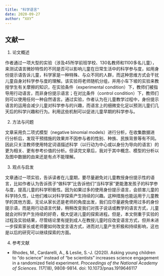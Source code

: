 ```yaml
---
title: "科学语言"
date: 2020-09-27
author: “XXY”
---
```


## 文献一

1. 论文概述

作者通过一项大型的实验（涉及45所学前班学校、130名教师和1100多名儿童），来测试语言微妙特性的不同是否可以影响儿童在日常生活中的科学参与度，如用身份提示语告诉儿童，科学家是一种特殊、与众不同的人群，而这种思维方式会干扰儿童自身对科学参与度的理解。该实验将老师随机分组，并用小车下坡的实验来教授学生有关摩擦的知识，在实验条件（experimental condition）下，教师们被指导用行动语言，而非身份提示语言；在对比条件（control condition）下，教师们则可以使用任何一种自然语言。通过实验，作者认为在儿童教学过程中，身份提示语言的运用会减少儿童对科学参与的兴趣，而语言上的细微变化足以预测儿童们几天后的科学兴趣和行为。利用这些机制可以促进儿童早期的科学参与。

2. 方法与问题

文章采用负二项式模型（negative binomial models）进行分析，在收集数据进行分析后，发现干预措施的效果并不因参与者的性别、种族、民族背景等有不同。因此只关注教师使用特定词语描述科学（以行动为中心或以身份为导向的语言）的更为相关、更有参考价值的分析。但读完文章后，我对于其中概念、模型的分析以及图中数据的由来还是有点不能理解。

3. 观点与启发

文章通过一项实验，告诉读者在儿童期，要尽量避免对儿童教授身份提示性的语言，比如作者认为告诉孩子“做科学”比告诉他们“当科学家”更能激发孩子的科学参与度，提高儿童的科学积极性。因为如果过多的使用身份提示语言，会损害儿童的科学持久性，让他们难以对科学探索产生持续的兴趣。这种措施也能运用于儿童教学的其他方面，无论从家长还是老师的角度出发，我们应尽量避免使用过多的身份提示语，而是用行动语言代替，稍稍改变我们对孩子说话或教学的语言方式，儿童就会对科学产生持续的好奇，极大促进儿童的探索进程。但是，本文侧重于实验的过程及实验结果，尽管结论里有提到成人在教授儿童时应改变语言方式，但并未进一步探索家长或老师要如何改变言语方式，进而对儿童产生积极和持续影响，这也是以后的研究可以继续探索的方面。

4. 参考文献

- Rhodes, M., Cardarelli, A., & Leslie, S.-J. (2020). Asking young children to “do science” instead of “be scientists” increases science engagement in a randomized field experiment. *Proceedings of the National Academy of Sciences. 117*(18), 9808-9814. doi: 10.1073/pnas.1919646117